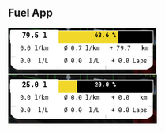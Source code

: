 ## Fuel App

![Fuel](https://github.com/styinx/ACLIB/blob/master/stuff/images/fuel_1.png 'Fuel')
![Fuel](https://github.com/styinx/ACLIB/blob/master/stuff/images/fuel_2.png 'Fuel')
